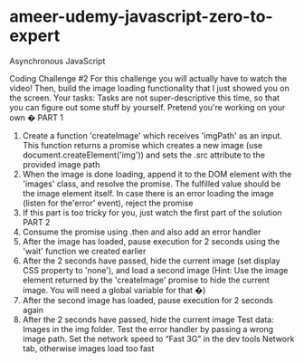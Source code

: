 # ameer-udemy-javascript-zero-to-expert

Asynchronous JavaScript

Coding Challenge #2
For this challenge you will actually have to watch the video! Then, build the image
loading functionality that I just showed you on the screen.
Your tasks:
Tasks are not super-descriptive this time, so that you can figure out some stuff by
yourself. Pretend you're working on your own �
PART 1

1. Create a function 'createImage' which receives 'imgPath' as an input.
   This function returns a promise which creates a new image (use
   document.createElement('img')) and sets the .src attribute to the
   provided image path
2. When the image is done loading, append it to the DOM element with the
   'images' class, and resolve the promise. The fulfilled value should be the
   image element itself. In case there is an error loading the image (listen for
   the'error' event), reject the promise
3. If this part is too tricky for you, just watch the first part of the solution
   PART 2
4. Consume the promise using .then and also add an error handler
5. After the image has loaded, pause execution for 2 seconds using the 'wait'
   function we created earlier
6. After the 2 seconds have passed, hide the current image (set display CSS
   property to 'none'), and load a second image (Hint: Use the image element
   returned by the 'createImage' promise to hide the current image. You will
   need a global variable for that �)
7. After the second image has loaded, pause execution for 2 seconds again
8. After the 2 seconds have passed, hide the current image
   Test data: Images in the img folder. Test the error handler by passing a wrong
   image path. Set the network speed to “Fast 3G” in the dev tools Network tab,
   otherwise images load too fast
